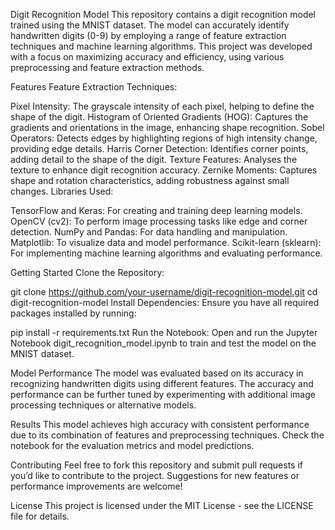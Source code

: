 Digit Recognition Model This repository contains a digit recognition model trained using the MNIST dataset. The model can accurately identify handwritten digits (0-9) by employing a range of feature extraction techniques and machine learning algorithms. This project was developed with a focus on maximizing accuracy and efficiency, using various preprocessing and feature extraction methods.

Features Feature Extraction Techniques:

Pixel Intensity: The grayscale intensity of each pixel, helping to define the shape of the digit. Histogram of Oriented Gradients (HOG): Captures the gradients and orientations in the image, enhancing shape recognition. Sobel Operators: Detects edges by highlighting regions of high intensity change, providing edge details. Harris Corner Detection: Identifies corner points, adding detail to the shape of the digit. Texture Features: Analyses the texture to enhance digit recognition accuracy. Zernike Moments: Captures shape and rotation characteristics, adding robustness against small changes. Libraries Used:

TensorFlow and Keras: For creating and training deep learning models. OpenCV (cv2): To perform image processing tasks like edge and corner detection. NumPy and Pandas: For data handling and manipulation. Matplotlib: To visualize data and model performance. Scikit-learn (sklearn): For implementing machine learning algorithms and evaluating performance.

Getting Started Clone the Repository:

git clone https://github.com/your-username/digit-recognition-model.git cd digit-recognition-model Install Dependencies: Ensure you have all required packages installed by running:

pip install -r requirements.txt Run the Notebook: Open and run the Jupyter Notebook digit_recognition_model.ipynb to train and test the model on the MNIST dataset.

Model Performance The model was evaluated based on its accuracy in recognizing handwritten digits using different features. The accuracy and performance can be further tuned by experimenting with additional image processing techniques or alternative models.

Results This model achieves high accuracy with consistent performance due to its combination of features and preprocessing techniques. Check the notebook for the evaluation metrics and model predictions.

Contributing Feel free to fork this repository and submit pull requests if you’d like to contribute to the project. Suggestions for new features or performance improvements are welcome!

License This project is licensed under the MIT License - see the LICENSE file for details.
